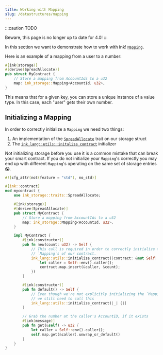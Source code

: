 ```yaml
---
title: Working with Mapping 
slug: /datastructures/mapping
---
```


:::caution
TODO

Beware, this page is no longer up to date for 4.0!
:::

In this section we want to demonstrate how to work with ink! [`Mapping`](https://docs.rs/ink_storage/4.0.0-beta/ink_storage/struct.Mapping.html).

Here is an example of a mapping from a user to a number:

```rust
#[ink(storage)]
#[derive(SpreadAllocate)]
pub struct MyContract {
    // Store a mapping from AccountIds to a u32
    map: ink_storage::Mapping<AccountId, u32>,
}
```

This means that for a given key, you can store a unique instance of a value type. In this
case, each "user" gets their own number. 

## Initializing a Mapping

In order to correctly initialize a `Mapping` we need two things:
1. An implementation of the [`SpreadAllocate`](https://docs.rs/ink_storage/4.0.0-beta/ink_storage/traits/trait.SpreadAllocate.html) trait on our storage struct
2. The [`ink_lang::utils::initalize_contract`](https://docs.rs/ink_lang/4.0.0-beta/ink_lang/utils/fn.initialize_contract.html) initializer

Not initializing storage before you use it is a common mistake that can break your smart
contract. If you do not initialize your `Mapping`'s correctly you may end up with
different `Mapping`'s operating on the same set of storage entries 😱.

```rust
#![cfg_attr(not(feature = "std"), no_std)]

#[ink::contract]
mod mycontract {
    use ink_storage::traits::SpreadAllocate;

    #[ink(storage)]
    #[derive(SpreadAllocate)]
    pub struct MyContract {
        // Store a mapping from AccountIds to a u32
        map: ink_storage::Mapping<AccountId, u32>,
    }

    impl MyContract {
        #[ink(constructor)]
        pub fn new(count: u32) -> Self {
            // This call is required in order to correctly initialize the
            // `Mapping`s of our contract.
            ink_lang::utils::initialize_contract(|contract: &mut Self| {
                let caller = Self::env().caller();
                contract.map.insert(&caller, &count);
            })
        }

        #[ink(constructor)]
        pub fn default() -> Self {
            // Even though we're not explicitly initializing the `Mapping`,
            // we still need to call this
            ink_lang::utils::initialize_contract(|_| {})
        }

        // Grab the number at the caller's AccountID, if it exists
        #[ink(message)]
        pub fn get(&self) -> u32 {
            let caller = Self::env().caller();
            self.map.get(&caller).unwrap_or_default()
        }
    }
}
```
